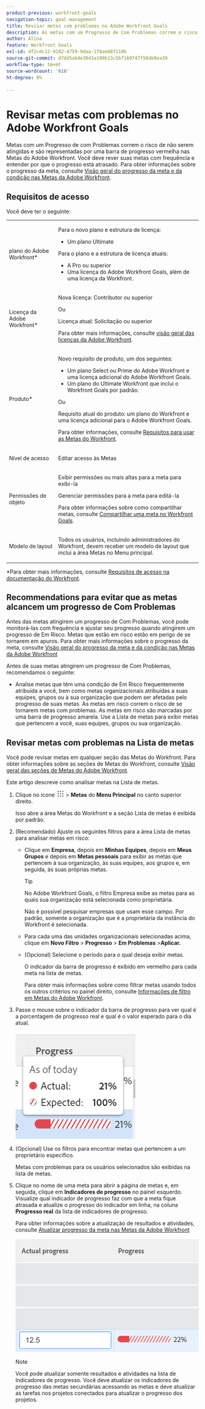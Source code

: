 ```yaml
---
product-previous: workfront-goals
navigation-topic: goal-management
title: Revisar metas com problemas no Adobe Workfront Goals
description: As metas com um Progresso de Com Problemas correm o risco de não serem atingidas e são representadas por uma barra de progresso vermelha nas Metas do Adobe Workfront. Você deve rever suas metas com frequência e entender por que o progresso está atrasado.
author: Alina
feature: Workfront Goals
exl-id: df2cdc12-9102-4759-9daa-1f8ae68f110b
source-git-commit: d7dd5ab4e3041a100b13c5bf169747f58db0ea39
workflow-type: tm+mt
source-wordcount: '818'
ht-degree: 0%

---
```


# Revisar metas com problemas no Adobe Workfront Goals

<!--
<p>(NOTE: the status of goals in "red" used to be called At Risk. Now, it is "in trouble") </p>
-->

Metas com um Progresso de com Problemas correm o risco de não serem atingidas e são representadas por uma barra de progresso vermelha nas Metas do Adobe Workfront. Você deve rever suas metas com frequência e entender por que o progresso está atrasado. Para obter informações sobre o progresso da meta, consulte [Visão geral do progresso da meta e da condição nas Metas da Adobe Workfront](../../workfront-goals/goal-management/calculate-goal-progress.md).

## Requisitos de acesso

Você deve ter o seguinte:

<table style="table-layout:auto">
<col>
</col>
<col>
</col>
<tbody>
 <tr> 
   <td role="rowheader">plano do Adobe Workfront*</td> 
   <td> 
   <p>Para o novo plano e estrutura de licença:
  <ul><li>Um plano Ultimate </li></ul>
   </p>
<p>Para o plano e a estrutura de licença atuais: 
<ul><li> A Pro ou superior </li>
  <li>Uma licença do Adobe Workfront Goals, além de uma licença da Workfront.</li></ul></p>
   </td> 
  </tr>
 <tr>
 <td role="rowheader">Licença da Adobe Workfront*</td>
 <td>
 <p>Nova licença: Contributor ou superior</p>
 Ou
 <p>Licença atual: Solicitação ou superior</p> <p>Para obter mais informações, consulte <a href="../../administration-and-setup/add-users/access-levels-and-object-permissions/wf-licenses.md" class="MCXref xref">visão geral das licenças da Adobe Workfront</a>.</p> </td>
 </tr>
 <tr>
 <td role="rowheader">Produto*</td>
 <td>
 <p> Novo requisito de produto, um dos seguintes: </p>
<ul>
<li>Um plano Select ou Prime do Adobe Workfront e uma licença adicional do Adobe Workfront Goals.</li>
<li>Um plano do Ultimate Workfront que inclui o Workfront Goals por padrão. </li></ul>
 <p>Ou</p>
 <p>Requisito atual do produto: um plano do Workfront e uma licença adicional para o Adobe Workfront Goals. </p> <p>Para obter informações, consulte <a href="../../workfront-goals/goal-management/access-needed-for-wf-goals.md" class="MCXref xref">Requisitos para usar as Metas do Workfront</a>. </p> </td>
 </tr>
 <tr>
 <td role="rowheader">Nível de acesso</td>
 <td> <p>Editar acesso às Metas</p></td>
 </tr>
 <tr data-mc-conditions="">
 <td role="rowheader">Permissões de objeto</td>
 <td>
  <div>
  <p>Exibir permissões ou mais altas para a meta para exibi-la</p>
  <p>Gerenciar permissões para a meta para editá-la</p>
  <p>Para obter informações sobre como compartilhar metas, consulte <a href="../../workfront-goals/workfront-goals-settings/share-a-goal.md" class="MCXref xref">Compartilhar uma meta no Workfront Goals</a>. </p>
  </div> </td>
 </tr>
 <tr>
   <td role="rowheader"><p>Modelo de layout</p></td>
   <td> <p>Todos os usuários, incluindo administradores do Workfront, devem receber um modelo de layout que inclui a área Metas no Menu principal. </p>  
</td>
  </tr>
</tbody>
</table>

*Para obter mais informações, consulte [Requisitos de acesso na documentação do Workfront](/help/quicksilver/administration-and-setup/add-users/access-levels-and-object-permissions/access-level-requirements-in-documentation.md).

## Recommendations para evitar que as metas alcancem um progresso de Com Problemas

Antes das metas atingirem um progresso de Com Problemas, você pode monitorá-las com frequência e ajustar seu progresso quando atingirem um progresso de Em Risco. Metas que estão em risco estão em perigo de se tornarem em apuros. Para obter mais informações sobre o progresso da meta, consulte [Visão geral do progresso da meta e da condição nas Metas da Adobe Workfront](../../workfront-goals/goal-management/calculate-goal-progress.md)

Antes de suas metas atingirem um progresso de Com Problemas, recomendamos o seguinte:

* Analise metas que têm uma condição de Em Risco frequentemente atribuída a você, bem como metas organizacionais atribuídas a suas equipes, grupos ou à sua organização que podem ser afetadas pelo progresso de suas metas. As metas em risco correm o risco de se tornarem metas com problemas. As metas em risco são marcadas por uma barra de progresso amarela. Use a Lista de metas para exibir metas que pertencem a você, suas equipes, grupos ou sua organização.


## Revisar metas com problemas na Lista de metas

Você pode revisar metas em qualquer seção das Metas do Workfront. Para obter informações sobre as seções de Metas do Workfront, consulte [Visão geral das seções de Metas do Adobe Workfront](../../workfront-goals/goal-review-and-workfront-goals-sections/overview-of-wf-goals-sections.md).

Este artigo descreve como analisar metas na Lista de metas.

1. Clique no ícone ![](assets/main-menu-icon.png) > **Metas** do **Menu Principal** no canto superior direito.

   <!-- Add this when Shell is available to all: or (if available), click the **Main Menu** icon ![Main menu icon](../goal-management/assets/three-line-main-menu-icon.png) in the upper-left corner)
   -->

   Isso abre a área Metas do Workfront e a seção Lista de metas é exibida por padrão.

1. (Recomendado) Ajuste os seguintes filtros para a área Lista de metas para analisar metas em risco:

   * Clique em **Empresa**, depois em **Minhas Equipes**, depois em **Meus Grupos** e depois em **Metas pessoais** para exibir as metas que pertencem à sua organização, às suas equipes, aos grupos e, em seguida, às suas próprias metas.

     >[!TIP]
     >
     >No Adobe Workfront Goals, o filtro Empresa exibe as metas para as quais sua organização está selecionada como proprietária.
     >
     >
     >Não é possível pesquisar empresas que usam esse campo. Por padrão, somente a organização que é a proprietária da instância do Workfront é selecionada.

   * Para cada uma das unidades organizacionais selecionadas acima, clique em **Novo Filtro** > **Progresso** > **Em Problemas** >**Aplicar.**
   * (Opcional) Selecione o período para o qual deseja exibir metas.

     O indicador da barra de progresso é exibido em vermelho para cada meta na lista de metas.

     Para obter mais informações sobre como filtrar metas usando todos os outros critérios no painel direito, consulte [Informações de filtro em Metas do Adobe Workfront](../../workfront-goals/goal-management/filter-information-wf-goals.md).

1. Passe o mouse sobre o indicador da barra de progresso para ver qual é a porcentagem de progresso real e qual é o valor esperado para o dia atual.

   ![](assets/goal-progress-hover-over-detail-unshimmed.png)

1. (Opcional) Use os filtros para encontrar metas que pertencem a um proprietário específico.

   Metas com problemas para os usuários selecionados são exibidas na lista de metas.

1. Clique no nome de uma meta para abrir a página de metas e, em seguida, clique em **Indicadores de progresso** no painel esquerdo. Visualize qual indicador de progresso faz com que a meta fique atrasada e atualize o progresso do indicador em linha, na coluna **Progresso real** da lista de indicadores de progresso.

   Para obter informações sobre a atualização de resultados e atividades, consulte [Atualizar progresso da meta nas Metas da Adobe Workfront](../goal-review-and-workfront-goals-sections/check-in-goals.md)

   ![](assets/actual-progress-editable-column-in-indicator-list-unshimmed.png)

   >[!NOTE]
   >
   >Você pode atualizar somente resultados e atividades na lista de Indicadores de progresso. Você deve atualizar os indicadores de progresso das metas secundárias acessando as metas e deve atualizar as tarefas nos projetos conectados para atualizar o progresso dos projetos.


